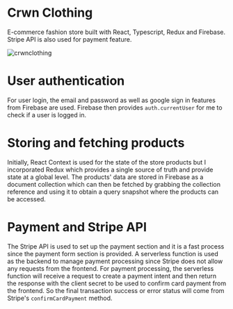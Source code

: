 # Crwn Clothing
E-commerce fashion store built with React, Typescript, Redux and Firebase. Stripe API is also used for payment feature.

![crwnclothing](https://user-images.githubusercontent.com/56903269/210041265-ad832857-a3c9-4e32-b28b-65fe9c893be3.png)

# User authentication
For user login, the email and password as well as google sign in features from Firebase are used. Firebase then provides `auth.currentUser` for me to check if a user is logged in.

# Storing and fetching products
Initially, React Context is used for the state of the store products but I incorporated Redux which provides a single source of truth and provide state at a global level. The products' data are stored in Firebase as a document collection which can then be fetched by grabbing the collection reference and using it to obtain a query snapshot where the products can be accessed. 

# Payment and Stripe API
The Stripe API is used to set up the payment section and it is a fast process since the payment form section is provided. A serverless function is used as the backend to manage payment processing since Stripe does not allow any requests from the frontend. For payment processing, the serverless function will receive a request to create a payment intent and then return the response with the client secret to be used to confirm card payment from the frontend. So the final transaction success or error status will come from Stripe's `confirmCardPayment` method.

